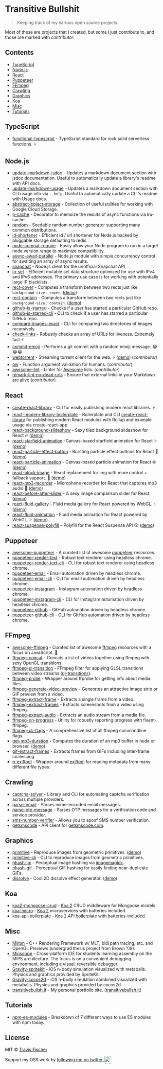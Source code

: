 # Transitive Bullshit

> Keeping track of my various open source projects.

Most of these are projects that I created, but some I just contribute to, and those are marked with *contributor*.

## Contents

- [TypeScript](#typescript)
- [Node.js](#nodejs)
- [React](#react)
- [Puppeteer](#puppeteer)
- [FFmpeg](#ffmpeg)
- [Crawling](#crawling)
- [Graphics](#graphics)
- [Koa](#koa)
- [Misc](#misc)
- [Tutorials](#tutorials)


## TypeScript

- [functional-typescript](https://github.com/transitive-bullshit/functional-typescript) - TypeScript standard for rock solid serverless functions. ⭐️


## Node.js

- [update-markdown-jsdoc](https://github.com/transitive-bullshit/update-markdown-jsdoc) - Updates a markdown document section with jsdoc documentation. Useful to automatically update a library's readme with API docs.
- [update-markdown-usage](https://github.com/transitive-bullshit/update-markdown-usage) - Updates a markdown document section with CLI usage info via `--help`. Useful to automatically update a CLI's readme with Usage docs.
- [abstract-object-storage](https://github.com/transitive-bullshit/abstract-object-storage) - Collection of useful utilities for working with Google Cloud Storage.
- [p-cache](https://github.com/transitive-bullshit/p-cache) - Decorator to memoize the results of async functions via lru-cache.
- [random](https://github.com/transitive-bullshit/random) - Seedable random number generator supporting many common distributions.
- [id-shortener](https://github.com/transitive-bullshit/id-shortener) - Efficient id / url shortener for Node.js backed by pluggable storage defaulting to redis.
- [node-compat-require](https://github.com/transitive-bullshit/node-compat-require) - Easily allow your Node program to run in a target node version range to maximize compatibility.
- [async-await-parallel](https://github.com/transitive-bullshit/async-await-parallel) - Node.js module with simple concurrency control for awaiting an array of async results.
- [snapchat](https://github.com/transitive-bullshit/snapchat) - Node.js client for the unofficial Snapchat API
- [ip-set](https://github.com/transitive-bullshit/ip-set) - Efficient mutable set data structure optimized for use with IPv4 and IPv6 addresses. The primary use case is for working with potentially large IP blacklists.
- [rect-cover](https://github.com/transitive-bullshit/rect-cover) - Computes a transform between two rects just like `background-size: cover`. ([demo](https://transitive-bullshit.github.io/rect-cover/))
- [rect-contain](https://github.com/transitive-bullshit/rect-contain) - Computes a transform between two rects just like `background-size: contain`. ([demo](https://transitive-bullshit.github.io/rect-contain/))
- [github-is-starred](https://github.com/transitive-bullshit/github-is-starred) - Checks if a user has starred a particular GitHub repo.
- [github-is-starred-cli](https://github.com/transitive-bullshit/github-is-starred-cli) - CLI to check if a user has starred a particular GitHub repo.
- [compare-images-exact](https://github.com/transitive-bullshit/compare-images-exact) - CLI for comparing two directories of images recursively.
- [check-links](https://github.com/transitive-bullshit/check-links) - Robustly checks an array of URLs for liveness. Extremely fast ⚡
- [commit-emoji](https://github.com/transitive-bullshit/commit-emoji) - Performs a git commit with a random emoji message. 😂😂😂
- [webtorrent](https://github.com/webtorrent/webtorrent) - Streaming torrent client for the web. ⚡️ ([demo](https://webtorrent.io)) (*contributor*)
- [ow](https://github.com/sindresorhus/ow) - Function argument validation for humans. (*contributor*)
- [awesome-lint](https://github.com/sindresorhus/awesome-lint) - Linter for [Awesome](https://awesome.re/) lists. (*contributor*)
- [remark-lint-no-dead-urls](https://github.com/transitive-bullshit/remark-lint-no-dead-urls) - Ensure that external links in your Markdown are alive (*contributor*)


## React

- [create-react-library](https://github.com/transitive-bullshit/create-react-library) - CLI for easily publishing modern react libraries. ⚡
- [react-modern-library-boilerplate](https://github.com/transitive-bullshit/react-modern-library-boilerplate) - Boilerplate and CLI [create-react-library](https://github.com/transitive-bullshit/create-react-library) for publishing modern React modules with Rollup and example usage via create-react-app.
- [react-background-slideshow](https://github.com/transitive-bullshit/react-background-slideshow) - Sexy tiled background slideshow for React 🔥 ([demo](https://transitive-bullshit.github.io/react-background-slideshow/))
- [react-starfield-animation](https://github.com/transitive-bullshit/react-starfield-animation) -Canvas-based starfield animation for React ✨ ([demo](https://transitive-bullshit.github.io/react-starfield-animation/))
- [react-particle-effect-button](https://github.com/transitive-bullshit/react-particle-effect-button) - Bursting particle effect buttons for React 🎉 ([demo](https://transitive-bullshit.github.io/react-particle-effect-button/))
- [react-particle-animation](https://github.com/transitive-bullshit/react-particle-animation) - Canvas-based particle animation for React 🌐 ([demo](https://transitive-bullshit.github.io/react-particle-animation/))
- [react-block-image](https://github.com/transitive-bullshit/react-block-image) - React replacement for img with more control + fallback support. 🌃 ([demo](https://transitive-bullshit.github.io/react-block-image/))
- [react-mp3-recorder](https://github.com/transitive-bullshit/react-mp3-recorder) - Microphone recorder for React that captures mp3 audio 🎵 ([demo](https://transitive-bullshit.github.io/react-mp3-recorder/))
- [react-before-after-slider](https://github.com/transitive-bullshit/react-before-after-slider) - A sexy image comparison slider for React. ([demo](https://transitive-bullshit.github.io/react-before-after-slider/))
- [react-fluid-gallery](https://github.com/transitive-bullshit/react-fluid-gallery) - Fluid media gallery for React powered by WebGL. 💧 ([demo](https://transitive-bullshit.github.io/react-fluid-gallery))
- [react-fluid-animation](https://github.com/transitive-bullshit/react-fluid-animation) - Fluid media animation for React powered by WebGL. 💦 ([demo](https://transitive-bullshit.github.io/react-fluid-animation/))
- [react-suspense-polyfill](https://github.com/transitive-bullshit/react-suspense-polyfill) - Polyfill for the React Suspense API 😮 ([demo](https://transitive-bullshit.github.io/react-suspense-polyfill/))


## Puppeteer

- [awesome-puppeteer](https://github.com/transitive-bullshit/awesome-puppeteer) - A curated list of awesome [puppeteer](https://developers.google.com/web/tools/puppeteer/) resources.
- [puppeteer-render-text](https://github.com/transitive-bullshit/puppeteer-render-text) - Robust text renderer using headless chrome.
- [puppeteer-render-text-cli](https://github.com/transitive-bullshit/puppeteer-render-text-cli) - CLI for robust text renderer using headless chrome.
- [puppeteer-email](https://github.com/transitive-bullshit/puppeteer-email) - Email automation driven by headless chrome.
- [puppeteer-email-cli](https://github.com/transitive-bullshit/puppeteer-email/tree/master/packages/puppeteer-email-cli) - CLI for email automation driven by headless chrome.
- [puppeteer-instagram](https://github.com/transitive-bullshit/puppeteer-instagram) - Instagram automation driven by headless chrome.
- [puppeteer-instagram-cli](https://github.com/transitive-bullshit/puppeteer-instagram-cli) - CLI for Instagram automation driven by headless chrome.
- [puppeteer-github](https://github.com/transitive-bullshit/puppeteer-github) - GitHub automation driven by headless chrome.
- [puppeteer-github-cli](https://github.com/transitive-bullshit/puppeteer-github-cli) - CLI for GitHub automation driven by headless chrome.


## FFmpeg

- [awesome-ffmpeg](https://github.com/transitive-bullshit/awesome-ffmpeg) - Curated list of awesome [ffmpeg](http://ffmpeg.org/) resources with a focus on JavaScript. 👻
- [ffmpeg-concat](https://github.com/transitive-bullshit/ffmpeg-concat) - Concats a list of videos together using ffmpeg with sexy OpenGL transitions.
- [ffmpeg-gl-transition](https://github.com/transitive-bullshit/ffmpeg-gl-transition) - FFmpeg filter for applying GLSL transitions between video streams ([gl-transitions](https://gl-transitions.com/)).
- [ffmpeg-probe](https://github.com/transitive-bullshit/ffmpeg-probe) - Wrapper around ffprobe for getting info about media files.
- [ffmpeg-generate-video-preview](https://github.com/transitive-bullshit/ffmpeg-generate-video-preview) - Generates an attractive image strip or GIF preview from a video.
- [ffmpeg-extract-frame](https://github.com/transitive-bullshit/ffmpeg-extract-frame) - Extracts a single frame from a video.
- [ffmpeg-extract-frames](https://github.com/transitive-bullshit/ffmpeg-extract-frames) - Extracts screenshots from a video using ffmpeg.
- [ffmpeg-extract-audio](https://github.com/transitive-bullshit/ffmpeg-extract-audio) - Extracts an audio stream from a media file.
- [ffmpeg-on-progress](https://github.com/transitive-bullshit/ffmpeg-on-progress) - Utility for robustly reporting progress with fluent-ffmpeg.
- [ffmpeg-cli-flags](https://github.com/transitive-bullshit/ffmpeg-cli-flags) - A comprehensive list of all ffmpeg commandline flags.
- [get-mp3-duration](https://github.com/transitive-bullshit/get-mp3-duration) - Computes the duration of an mp3 buffer in node or browser. ([demo](https://transitive-bullshit.github.io/react-mp3-recorder/))
- [gif-extract-frames](https://github.com/transitive-bullshit/gif-extract-frames) - Extracts frames from GIFs including inter-frame coalescing.
- [p-exiftool](https://github.com/transitive-bullshit/p-exiftool) - Wrapper around [exiftool](https://www.sno.phy.queensu.ca/~phil/exiftool/) for reading metadata from many different file types.


## Crawling

- [captcha-solver](https://github.com/transitive-bullshit/captcha-solver) - Library and CLI for automating captcha verification across multiple providers.
- [parse-email](https://github.com/transitive-bullshit/parse-email) - Parses mime-encoded email messages.
- [parse-otp-message](https://github.com/transitive-bullshit/parse-otp-message) - Parses OTP messages for a verification code and service provider.
- [sms-number-verifier](https://github.com/transitive-bullshit/sms-number-verifier) - Allows you to spoof SMS number verification.
- [getsmscode](https://github.com/transitive-bullshit/getsmscode) - API client for [getsmscode.com](http://www.getsmscode.com/).


## Graphics

- [primitive](https://github.com/transitive-bullshit/primitive) - Reproduce images from geometric primitives. ([demo](https://transitive-bullshit.github.io/primitive-web/))
- [primitive-cli](https://github.com/transitive-bullshit/primitive-cli) - CLI to reproduce images from geometric primitives.
- [phash-im](https://github.com/transitive-bullshit/phash-im) - Perceptual image hashing via [imagemagick](http://www.fmwconcepts.com/misc_tests/perceptual_hash_test_results_510/index.html).
- [phash-gif](https://github.com/transitive-bullshit/phash-gif) - Perceptual GIF hashing for easily finding near-duplicate GIFs.
- [dissolve](https://github.com/transitive-bullshit/dissolve-generator) - Cool 2D dissolve effect generator. ([demo](https://transitive-bullshit.github.io/dissolve-generator/demo))


## Koa

- [koa2-mongoose-crud](https://github.com/transitive-bullshit/koa2-mongoose-crud) - [Koa 2](http://koajs.com/) CRUD middleware for Mongoose models.
- [koa-micro](https://github.com/transitive-bullshit/koa-micro) - [Koa 2](http://koajs.com/) microservices with batteries included.
- [koa-api-boilerplate](https://github.com/transitive-bullshit/koa-api-boilerplate) - [Koa 2](http://koajs.com/) API boilerplate with batteries-included.

## Misc

- [Milton](https://github.com/transitive-bullshit/Milton) - C++ Rendering Framework w/ MLT, bidi path tracing, etc. and OpenGL Previews (undergrad thesis project from Brown '09).
- [Mipscope](https://github.com/transitive-bullshit/mipscope) - Cross-platform IDE for students learning assembly on the MIPS architecture. The focus is on a convenient debugging environment, including a visual, reversible debugger.
- [Gravity-spritekit](https://github.com/transitive-bullshit/Gravity-spritekit) - iOS n-body simulation visualized with metaballs. Physics and graphics provided by SpriteKit.
- [Gravity-cocos2d](https://github.com/transitive-bullshit/Gravity-cocos2d) - iOS n-body simulation combined visualized with metaballs. Physics and graphics provided by cocos2d.
- [transitivebullsh.it](https://github.com/transitive-bullshit/transitivebullsh.it) - My personal portfolio site. ([transitivebullsh.it](https://transitivebullsh.it))


## Tutorials

- [npm-es-modules](https://github.com/transitive-bullshit/npm-es-modules) - Breakdown of 7 different ways to use ES modules with npm today.


## License

MIT © [Travis Fischer](https://transitivebullsh.it/)

Support my OSS work by <a href="https://twitter.com/transitive_bs">following me on twitter <img src="https://storage.googleapis.com/saasify-assets/twitter-logo.svg" alt="twitter" height="24px" align="center"></a>
